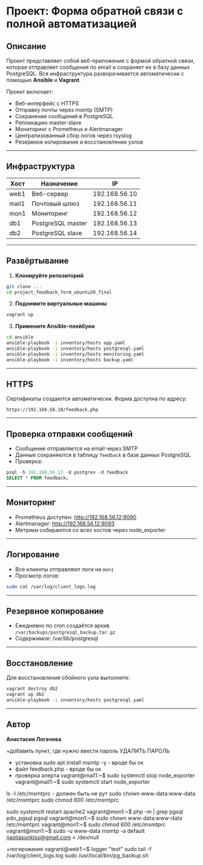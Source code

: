 #  Проект: Форма обратной связи с полной автоматизацией

##  Описание

Проект представляет собой веб-приложение с формой обратной связи, которая отправляет сообщения по email и сохраняет их в базу данных PostgreSQL. Вся инфраструктура разворачивается автоматически с помощью **Ansible** и **Vagrant**.

Проект включает:
- Веб-интерфейс с HTTPS
- Отправку почты через msmtp (SMTP)
- Сохранение сообщений в PostgreSQL
- Репликацию master-slave
- Мониторинг с Prometheus и Alertmanager
- Централизованный сбор логов через rsyslog
- Резервное копирование и восстановление узлов

---

##  Инфраструктура

| Хост    | Назначение       | IP               |
|---------|------------------|------------------|
| web1    | Веб-сервер       | 192.168.56.10    |
| mail1   | Почтовый шлюз    | 192.168.56.11    |
| mon1    | Мониторинг       | 192.168.56.12    |
| db1     | PostgreSQL master| 192.168.56.13    |
| db2     | PostgreSQL slave | 192.168.56.14    |

---

##  Развёртывание

1. **Клонируйте репозиторий**
```bash
git clone ...
cd project_feedback_form_ubuntu20_final
```

2. **Поднимите виртуальные машины**
```bash
vagrant up
```

3. **Примените Ansible-плейбуки**
```bash
cd ansible
ansible-playbook -i inventory/hosts app.yaml
ansible-playbook -i inventory/hosts postgresql.yaml
ansible-playbook -i inventory/hosts monitoring.yaml
ansible-playbook -i inventory/hosts backup.yaml
```

---

##  HTTPS

Сертификаты создаются автоматически. Форма доступна по адресу:
```
https://192.168.56.10/feedback.php
```

---

##  Проверка отправки сообщений

- Сообщение отправляется на email через SMTP
- Данные сохраняются в таблицу `feedback` в базе данных PostgreSQL
- Проверка:
```sql
psql -h 192.168.56.13 -U postgres -d feedback
SELECT * FROM feedback;
```

---

##  Мониторинг

- Prometheus доступен: http://192.168.56.12:9090
- Alertmanager: http://192.168.56.12:9093
- Метрики собираются со всех хостов через node_exporter

---

##  Логирование

- Все клиенты отправляют логи на `mon1`
- Просмотр логов:  
```bash
sudo cat /var/log/client_logs.log
```

---

##  Резервное копирование

- Ежедневно по cron создаётся архив `/var/backups/postgresql_backup.tar.gz`
- Содержимое: /var/lib/postgresql

---

##  Восстановление

Для восстановления сбойного узла выполните:
```bash
vagrant destroy db2
vagrant up db2
ansible-playbook -i inventory/hosts postgresql.yaml
```

---

##  Автор

**Анастасия Логачева** 



+добавить пункт, где нужно ввести пароль
УДАЛИТЬ ПАРОЛЬ
+ установка sudo apt install msmtp -y - вроде бы ок 
+ файл feedback.php - вроде бы ок
+ проверка алерта vagrant@mail1:~$ sudo systemctl stop node_exporter
vagrant@mail1:~$ sudo systemctl start node_exporter

 ls -l /etc/msmtprc  - должен быть не рут
 sudo chown www-data:www-data /etc/msmtprc
sudo chmod 600 /etc/msmtprc

sudo systemctl restart apache2
vagrant@mon1:~$ php -m | grep pgsql
pdo_pgsql
pgsql
vagrant@mon1:~$ sudo chown www-data:www-data /etc/msmtprc
vagrant@mon1:~$ sudo chmod 600 /etc/msmtprc
vagrant@mon1:~$ sudo -u www-data msmtp -a default nastiasunkiss@gmail.com < /dev/null

+логирование vagrant@web1:~$ logger "test"
sudo tail -f /var/log/client_logs.log 
sudo /usr/local/bin/pg_backup.sh
